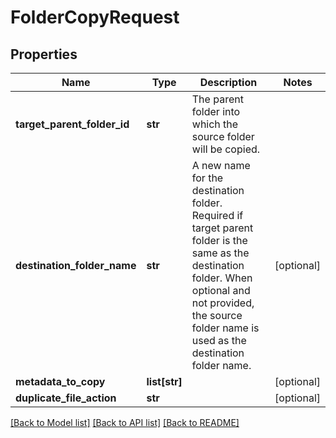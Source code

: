 # FolderCopyRequest

## Properties
Name | Type | Description | Notes
------------ | ------------- | ------------- | -------------
**target_parent_folder_id** | **str** | The parent folder into which the source folder will be copied. | 
**destination_folder_name** | **str** | A new name for the destination folder. Required if target parent folder is the same as the destination folder.  When optional and not provided, the source folder name is used as the destination folder name. | [optional] 
**metadata_to_copy** | **list[str]** |  | [optional] 
**duplicate_file_action** | **str** |  | [optional] 

[[Back to Model list]](../README.md#documentation-for-models) [[Back to API list]](../README.md#documentation-for-api-endpoints) [[Back to README]](../README.md)


